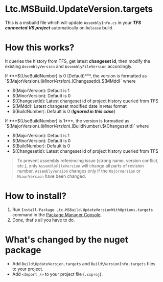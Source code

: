 Ltc.MSBuild.UpdateVersion.targets
=================================
This is a msbuild file which will update `AssemblyInfo.cs` in your ***TFS connected VS project*** automatically on `Release` build.


How this works?
===============
It queries the history from TFS, get latest **changeset id**, then modify the existing `AssemblyVersion` and `AssemblyFileVersion` accordingly.

If ***$(UseBuildNumber) is 0 (Default)***, the version is formatted as `$(MajorVersion).$(MinorVersion).$(ChangesetId).$(MMdd)` where

* $(MajorVersion): Default is 1
* $(MinorVersion): Default is 0
* $(ChangesetId): Latest changeset id of project history queried from TFS
* $(MMdd): Latest changeset modified date in `MMdd` format
* $(BuildNumber): Default is 0 (***Ignored in this case***)

If ***$(UseBuildNumber) is 1***, the version is formatted as `$(MajorVersion).$(MinorVersion).$(BuildNumber).$(ChangesetId)` where

* $(MajorVersion): Default is 1
* $(MinorVersion): Default is 0
* $(BuildNumber): Default is 0
* $(ChangesetId): Latest changeset id of project history queried from TFS

> To prevent assembly referencing issue (strong name, version conflict, etc.), only `AssemblyFileVersion` will change all parts of revision number, `AssemblyVersion` changes only if the `MajorVersion` or `MinorVersion` have been changed.

How to install?
===============
1. Run `Install-Package Ltc.MSBuild.UpdateVersionWithOptions.targets` command in the [Package Manager Console](http://docs.nuget.org/docs/start-here/using-the-package-manager-console).
2. Done, that's all you have to do.


What's changed by the nuget package
===================================
* Add `Build\UpdateVersion.targets` and `Build\VersionInfo.targets` files to your project.
* Add `<Import />` to your project file (`.csproj`).
